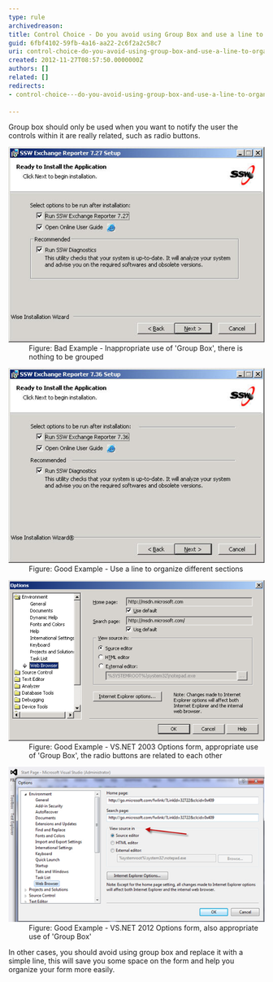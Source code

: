 ```yaml
---
type: rule
archivedreason: 
title: Control Choice - Do you avoid using Group Box and use a line to organize your form?
guid: 6fbf4102-59fb-4a16-aa22-2c6f2a2c58c7
uri: control-choice-do-you-avoid-using-group-box-and-use-a-line-to-organize-your-form
created: 2012-11-27T08:57:50.0000000Z
authors: []
related: []
redirects:
- control-choice---do-you-avoid-using-group-box-and-use-a-line-to-organize-your-form

---
```


Group box should only be used when you want to notify the user the controls within it are really related, such as radio buttons.

<!--endintro-->
<dl class="badImage"><dt><img alt="SSW Exchange Reporter Setup" src="../../assets/RulesT8.jpg"></dt>
<dd>Figure: Bad Example - Inappropriate use of 'Group Box', there is nothing to be grouped</dd></dl><dl class="goodImage"><dt><img alt="SSW Exchange Reporter Setup - Line for Grouping" src="../../assets/RulesT4.jpg"></dt>
<dd>Figure: Good Example - Use a line to organize different sections</dd></dl><dl class="goodImage"><dt><img alt="VS.NET 2003 Options Form" src="../../assets/RulesT6.gif"></dt>
<dd>Figure: Good Example - VS.NET 2003 Options form, appropriate use of 'Group Box', the radio buttons are related to each other</dd></dl><dl class="goodImage"><dt><img alt="Figure: Good Example - VS.NET 2012 Options form, also appropriate use of 'Group Box'" src="../../assets/vsnet-groupbox.jpg"></dt>
<dd>Figure: Good Example - VS.NET 2012 Options form, also appropriate use of 'Group Box'</dd></dl>
In other cases, you should avoid using group box and replace it with a simple line, this will save you some space on the form and help you organize your form more easily.
